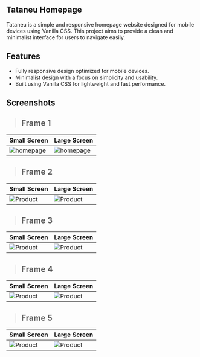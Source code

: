 ## Tataneu Homepage
Tataneu is a simple and responsive homepage website designed for mobile devices using Vanilla CSS. This project aims to provide a clean and minimalist interface for users to navigate easily.

## Features
- Fully responsive design optimized for mobile devices.
- Minimalist design with a focus on simplicity and usability.
- Built using Vanilla CSS for lightweight and fast performance.

## Screenshots
> ## Frame 1
| Small Screen           | Large Screen            |
| ---------------------- | ---------------------- |
| ![homepage](https://github.com/sachin2398/tataneu/assets/113828281/9d2a4ff3-64a2-4363-9430-80b7c01ef290) | ![homepage](https://github.com/sachin2398/tataneu/assets/113828281/29606e45-d1ba-4b7b-ace8-7d6b32d7a97c)|

> ## Frame 2
| Small Screen           | Large Screen            |
| ---------------------- | ---------------------- |
| ![Product](https://github.com/sachin2398/tataneu/assets/113828281/c307ce63-04e7-4473-b34d-7d46ad1b57a2)| ![Product](https://github.com/sachin2398/tataneu/assets/113828281/0ea33d93-6553-47d3-b937-a7ac079f6020)|

> ## Frame 3
| Small Screen           | Large Screen            |
| ---------------------- | ---------------------- |
| ![Product](https://github.com/sachin2398/tataneu/assets/113828281/c539b7e3-cff2-474a-91b0-f0c0bdb7cf6d) | ![Product](https://github.com/sachin2398/tataneu/assets/113828281/2aa9fc44-da67-4516-93bb-08950b8540ed)|

> ## Frame 4
| Small Screen           | Large Screen            |
| ---------------------- | ---------------------- |
| ![Product](https://github.com/sachin2398/tataneu/assets/113828281/4de12103-e424-4393-a379-5fbc63afad16) | ![Product](https://github.com/sachin2398/tataneu/assets/113828281/842cd3d9-1bc7-4372-8bab-79c756c36e2e)|



> ## Frame 5
| Small Screen           | Large Screen            |
| ---------------------- | ---------------------- |
| ![Product](https://github.com/sachin2398/tataneu/assets/113828281/f44d08f3-8794-4249-8581-8c9f515bd505)| ![Product](https://github.com/sachin2398/tataneu/assets/113828281/e3407417-c2f7-4fdf-932b-f0fca87ca716)|


